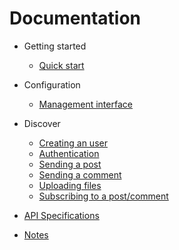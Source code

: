 # Documentation

- Getting started

  - [Quick start](quickstart.md)

- Configuration

  - [Management interface](management.md)

- Discover

  - [Creating an user](create.md)
  - [Authentication](auth.md)
  - [Sending a post](post.md)
  - [Sending a comment](comment.md)
  - [Uploading files](uploadmedia.md)
  - [Subscribing to a post/comment](subscribe.md)

- [API Specifications](specs.md)
- [Notes](notes.md)
